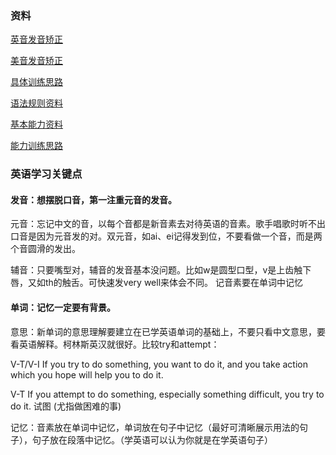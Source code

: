 ### 资料

 [英音发音矫正](https://www.bilibili.com/video/BV1GJ411X7hu?p=1&share_medium=iphone&share_plat=ios&share_source=COPY&share_tag=s_i&timestamp=1596466547&unique_k=B2JVn2)
 
 [美音发音矫正](https://www.bilibili.com/video/av49808189)
 
 [具体训练思路](https://zhuanlan.zhihu.com/p/172458990)
 
 [语法规则资料](http://whycan.ys168.com/)
 
 [基本能力资料](http://whycan.ys168.com/)
 
 [能力训练思路](https://zhuanlan.zhihu.com/p/172458990)
 
 

### 英语学习关键点
#### 发音：想摆脱口音，第一注重元音的发音。

元音：忘记中文的音，以每个音都是新音素去对待英语的音素。歌手唱歌时听不出口音是因为元音发的对。双元音，如ai、ei记得发到位，不要看做一个音，而是两个音圆滑的发出。

辅音：只要嘴型对，辅音的发音基本没问题。比如w是圆型口型，v是上齿触下唇，又如th的触舌。可快速发very well来体会不同。 记音素要在单词中记忆

#### 单词：记忆一定要有背景。
意思：新单词的意思理解要建立在已学英语单词的基础上，不要只看中文意思，要看英语解释。柯林斯英汉就很好。比较try和attempt：

V-T/V-I If you try to do something, you want to do it, and you take action which you hope will help you to do it.

V-T If you attempt to do something, especially something difficult, you try to do it. 试图 (尤指做困难的事)

记忆：音素放在单词中记忆，单词放在句子中记忆（最好可清晰展示用法的句子），句子放在段落中记忆。（学英语可以认为你就是在学英语句子）
